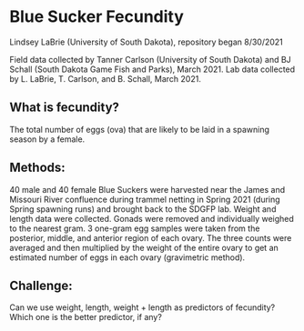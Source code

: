 # Blue Sucker Fecundity 
Lindsey LaBrie (University of South Dakota), repository began 8/30/2021

Field data collected by Tanner Carlson (University of South Dakota) and BJ Schall (South Dakota Game Fish and Parks), March 2021. Lab data collected by L. LaBrie, T. Carlson, and B. Schall, March 2021.

## What is fecundity?
The total number of eggs (ova) that are likely to be laid in a spawning season by a female.

## Methods: 
40 male and 40 female Blue Suckers were harvested near the James and Missouri River confluence during trammel netting in Spring 2021 (during Spring spawning runs) and brought back to the SDGFP lab. Weight and length data were collected. Gonads were removed and individually weighed to the nearest gram. 3 one-gram egg samples were taken from the posterior, middle, and anterior region of each ovary. The three counts were averaged and then multiplied by the weight of the entire ovary to get an estimated number of eggs in each ovary (gravimetric method).

## Challenge: 
Can we use weight, length, weight + length as predictors of fecundity? Which one is the better predictor, if any?
